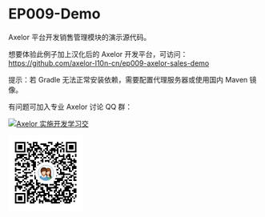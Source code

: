# EP009-Demo

Axelor 平台开发销售管理模块的演示源代码。

想要体验此例子加上汉化后的 Axelor 开发平台，可访问：https://github.com/axelor-l10n-cn/ep009-axelor-sales-demo

提示：若 Gradle 无法正常安装依赖，需要配置代理服务器或使用国内 Maven 镜像。

有问题可加入专业 Axelor 讨论 QQ 群：


<a target="_blank" href="https://shang.qq.com/wpa/qunwpa?idkey=432b13d1fbc3fbf50d7845ee38603db3fa5539ac09f502133ed201445c2215aa"><img border="0" src="https://pub.idqqimg.com/wpa/images/group.png" alt="Axelor 实施开发学习交" title="Axelor 实施开发学习交"></a>

![进群](1581913776822.png)
